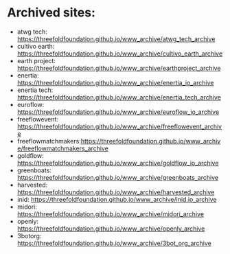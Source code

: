 # Archived sites:

- atwg tech: https://threefoldfoundation.github.io/www_archive/atwg_tech_archive
- cultivo earth: https://threefoldfoundation.github.io/www_archive/cultivo_earth_archive
- earth project: https://threefoldfoundation.github.io/www_archive/earthproject_archive
- enertia: https://threefoldfoundation.github.io/www_archive/enertia_io_archive
- enertia tech: https://threefoldfoundation.github.io/www_archive/enertia_tech_archive
- euroflow: https://threefoldfoundation.github.io/www_archive/euroflow_io_archive
- freeflowevent: https://threefoldfoundation.github.io/www_archive/freeflowevent_archive
- freeflowmatchmakers:https://threefoldfoundation.github.io/www_archive/freeflowmatchmakers_archive
- goldflow: https://threefoldfoundation.github.io/www_archive/goldflow_io_archive
- greenboats: https://threefoldfoundation.github.io/www_archive/greenboats_archive
- harvested: https://threefoldfoundation.github.io/www_archive/harvested_archive
- inid: https://threefoldfoundation.github.io/www_archive/inid.io_archive
- midori: https://threefoldfoundation.github.io/www_archive/midori_archive
- openly: https://threefoldfoundation.github.io/www_archive/openly_archive
- 3botorg: https://threefoldfoundation.github.io/www_archive/3bot_org_archive



